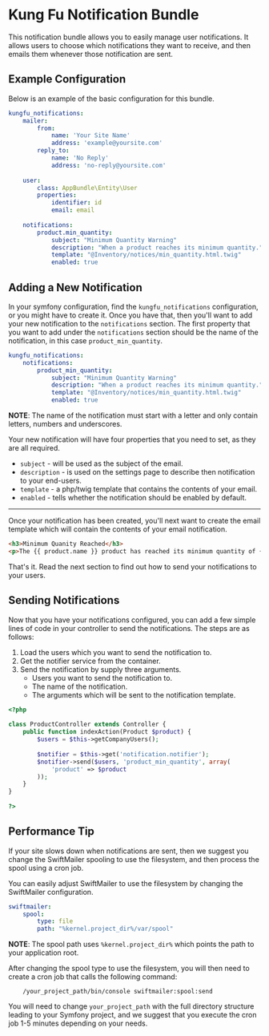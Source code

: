 # Kung Fu Notification Bundle

This notification bundle allows you to easily manage user notifications. It allows users to choose which notifications
they want to receive, and then emails them whenever those notification are sent.

## Example Configuration
Below is an example of the basic configuration for this bundle.
```yaml
kungfu_notifications:
    mailer:
        from:
            name: 'Your Site Name'
            address: 'example@yoursite.com'
        reply_to:
            name: 'No Reply'
            address: 'no-reply@yoursite.com'
 
    user:
        class: AppBundle\Entity\User
        properties:
            identifier: id
            email: email
      
    notifications:
        product.min_quantity:
            subject: "Minimum Quantity Warning"
            description: "When a product reaches its minimum quantity."
            template: "@Inventory/notices/min_quantity.html.twig"
            enabled: true
```

## Adding a New Notification

In your symfony configuration, find the `kungfu_notifications` configuration, or you might have to create it. Once you
have that, then you'll want to add your new notification to the `notifications` section. The first property that you want
to add under the `notifications` section should be the name of the notification, in this case `product_min_quantity`.

```yaml
kungfu_notifications:
    notifications:
        product_min_quantity:
            subject: "Minimum Quantity Warning"
            description: "When a product reaches its minimum quantity."
            template: "@Inventory/notices/min_quantity.html.twig"
            enabled: true
```

**NOTE**: The name of the notification must start with a letter and only contain letters, numbers and underscores.

Your new notification will have four properties that you need to set, as they are all required.

* `subject` - will be used as the subject of the email.
* `description` - is used on the settings page to describe then notification to your end-users.
* `template` - a php/twig template that contains the contents of your email.
* `enabled` - tells whether the notification should be enabled by default.

___

Once your notification has been created, you'll next want to create the email template which will contain the contents
of your email notification. 

```html
<h3>Minimum Quanity Reached</h3>
<p>The {{ product.name }} product has reached its minimum quantity of {{ product.min_quantity }}.</p> 
```

That's it. Read the next section to find out how to send your notifications to your users.

## Sending Notifications
Now that you have your notifications configured, you can add a few simple lines of code in your controller to send the
notifications. The steps are as follows:

1. Load the users which you want to send the notification to.
2. Get the notifier service from the container.
3. Send the notification by supply three arguments.
   * Users you want to send the notification to.
   * The name of the notification.
   * The arguments which will be sent to the notification template.

```php
<?php
 
class ProductController extends Controller {
    public function indexAction(Product $product) {
        $users = $this->getCompanyUsers();
        
        $notifier = $this->get('notification.notifier');
        $notifier->send($users, 'product_min_quantity', array(
            'product' => $product
        ));
    }
}
 
?>
```

## Performance Tip
If your site slows down when notifications are sent, then we suggest you change the SwiftMailer spooling to use the
filesystem, and then process the spool using a cron job.

You can easily adjust SwiftMailer to use the filesystem by changing the SwiftMailer configuration.

```yaml
swiftmailer:
    spool:
        type: file
        path: "%kernel.project_dir%/var/spool"
```

**NOTE**: The spool path uses `%kernel.project_dir%` which points the path to your application root.

After changing the spool type to use the filesystem, you will then need to create a cron job that calls the following
command:

```
    /your_project_path/bin/console swiftmailer:spool:send
```

You will need to change `your_project_path` with the full directory structure leading to your Symfony project, and we
suggest that you execute the cron job 1-5 minutes depending on your needs.